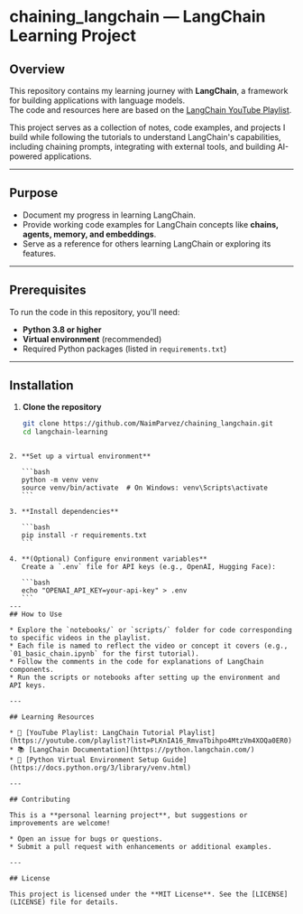 # chaining_langchain — LangChain Learning Project

## Overview
This repository contains my learning journey with **LangChain**, a framework for building applications with language models.  
The code and resources here are based on the [LangChain YouTube Playlist](https://youtube.com/playlist?list=PLKnIA16_RmvaTbihpo4MtzVm4XOQa0ER0).  

This project serves as a collection of notes, code examples, and projects I build while following the tutorials to understand LangChain's capabilities, including chaining prompts, integrating with external tools, and building AI-powered applications.

---

## Purpose

- Document my progress in learning LangChain.  
- Provide working code examples for LangChain concepts like **chains, agents, memory, and embeddings**.  
- Serve as a reference for others learning LangChain or exploring its features.  

---

## Prerequisites

To run the code in this repository, you'll need:

- **Python 3.8 or higher**  
- **Virtual environment** (recommended)  
- Required Python packages (listed in `requirements.txt`)  

---

## Installation

1. **Clone the repository**
   ```bash
   git clone https://github.com/NaimParvez/chaining_langchain.git
   cd langchain-learning
````

2. **Set up a virtual environment**

   ```bash
   python -m venv venv
   source venv/bin/activate  # On Windows: venv\Scripts\activate
   ```

3. **Install dependencies**

   ```bash
   pip install -r requirements.txt
   ```

4. **(Optional) Configure environment variables**
   Create a `.env` file for API keys (e.g., OpenAI, Hugging Face):

   ```bash
   echo "OPENAI_API_KEY=your-api-key" > .env
   ```
---
## How to Use

* Explore the `notebooks/` or `scripts/` folder for code corresponding to specific videos in the playlist.
* Each file is named to reflect the video or concept it covers (e.g., `01_basic_chain.ipynb` for the first tutorial).
* Follow the comments in the code for explanations of LangChain components.
* Run the scripts or notebooks after setting up the environment and API keys.

---

## Learning Resources

* 🎥 [YouTube Playlist: LangChain Tutorial Playlist](https://youtube.com/playlist?list=PLKnIA16_RmvaTbihpo4MtzVm4XOQa0ER0)
* 📚 [LangChain Documentation](https://python.langchain.com/)
* 🐍 [Python Virtual Environment Setup Guide](https://docs.python.org/3/library/venv.html)

---

## Contributing

This is a **personal learning project**, but suggestions or improvements are welcome!

* Open an issue for bugs or questions.
* Submit a pull request with enhancements or additional examples.

---

## License

This project is licensed under the **MIT License**. See the [LICENSE](LICENSE) file for details.
